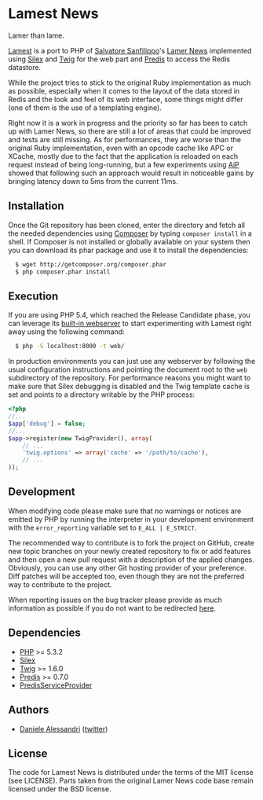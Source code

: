 Lamest News
===========

Lamer than lame.

[Lamest](http://github.com/nrk/lamest) is a port to PHP of [Salvatore Sanfilippo](http://antirez.com)'s
[Lamer News](http://github.com/antirez/lamernews) implemented using [Silex](http://silex.sensiolabs.com)
and [Twig](http://twig.sensiolabs.org) for the web part and [Predis](http://github.com/nrk/predis) to
access the Redis datastore.

While the project tries to stick to the original Ruby implementation as much as possible, especially when
it comes to the layout of the data stored in Redis and the look and feel of its web interface, some things
might differ (one of them is the use of a templating engine).

Right now it is a work in progress and the priority so far has been to catch up with Lamer News, so
there are still a lot of areas that could be improved and tests are still missing. As for performances,
they are worse than the original Ruby implementation, even with an opcode cache like APC or XCache,
mostly due to the fact that the application is reloaded on each request instead of being long-running,
but a few experiments using [AiP](http://github.com/indeyets/appserver-in-php) showed that following
such an approach would result in noticeable gains by bringing latency down to 5ms from the current 11ms.


## Installation

Once the Git repository has been cloned, enter the directory and fetch all the needed dependencies using
[Composer](http://packagist.org/about-composer) by typing `composer install` in a shell. If Composer is
not installed or globally available on your system then you can download its phar package and use it to
install the dependencies:

```bash
  $ wget http://getcomposer.org/composer.phar
  $ php composer.phar install
```


## Execution

If you are using PHP 5.4, which reached the Release Candidate phase, you can leverage its 
[built-in webserver](http://php.net/manual/en/features.commandline.webserver.php) to start experimenting
with Lamest right away using the following command:

```bash
  $ php -S localhost:8000 -t web/
```

In production environments you can just use any webserver by following the usual configuration
instructions and pointing the document root to the `web` subdirectory of the repository.
For performance reasons you might want to make sure that Silex debugging is disabled and the
Twig template cache is set and points to a directory writable by the PHP process:

```php
<?php
//...
$app['debug'] = false;
//...
$app->register(new TwigProvider(), array(
	// ...
    'twig.options' => array('cache' => '/path/to/cache'),
    // ...
));
```


## Development

When modifying code please make sure that no warnings or notices are emitted by PHP by running
the interpreter in your development environment with the `error_reporting` variable set to
`E_ALL | E_STRICT`.

The recommended way to contribute is to fork the project on GitHub, create new topic branches on
your newly created repository to fix or add features and then open a new pull request with a
description of the applied changes. Obviously, you can use any other Git hosting provider of your
preference. Diff patches will be accepted too, even though they are not the preferred way to
contribute to the project.

When reporting issues on the bug tracker please provide as much information as possible if you do
not want to be redirected [here](http://yourbugreportneedsmore.info/).


## Dependencies

- [PHP](http://www.php.net) >= 5.3.2
- [Silex](http://silex.sensiolabs.com)
- [Twig](http://twig.sensiolabs.com) >= 1.6.0
- [Predis](http://github.com/nrk/predis) >= 0.7.0
- [PredisServiceProvider](http://github.com/nrk/PredisServiceProvider)


## Authors

- [Daniele Alessandri](mailto:suppakilla@gmail.com) ([twitter](http://twitter.com/JoL1hAHN))


## License

The code for Lamest News is distributed under the terms of the MIT license (see LICENSE).
Parts taken from the original Lamer News code base remain licensed under the BSD license.
